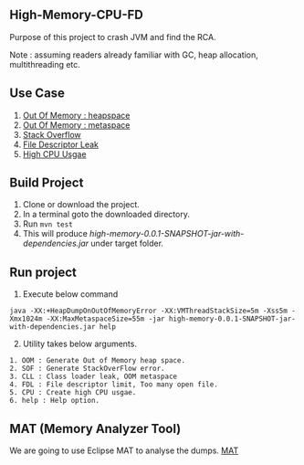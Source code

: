 ## High-Memory-CPU-FD
Purpose of this project to crash JVM and find the RCA.

Note : assuming readers already familiar with GC, heap allocation, multithreading etc.

## Use Case
1) [Out Of Memory : heapspace](doc/OutOfMemory-heapspace.md)
2) [Out Of Memory : metaspace](doc/OutOfMemory-metaspace.md)
3) [Stack Overflow](doc/StackOverflow.md)
4) [File Descriptor Leak](doc/FileDescriptorLeak.md)
5) [High CPU Usgae](doc/HighCpuUsage.md)

## Build Project
1) Clone or download the project.
2) In a terminal goto the downloaded directory.
3) Run ```mvn test```
4) This will produce _high-memory-0.0.1-SNAPSHOT-jar-with-dependencies.jar_ under target folder.

## Run project
1) Execute below command
```
java -XX:+HeapDumpOnOutOfMemoryError -XX:VMThreadStackSize=5m -Xss5m -Xmx1024m -XX:MaxMetaspaceSize=55m -jar high-memory-0.0.1-SNAPSHOT-jar-with-dependencies.jar help
```
2) Utility takes below arguments.
```
1. OOM : Generate Out of Memory heap space.
2. SOF : Generate StackOverFlow error.
3. CLL : Class loader leak, OOM metaspace
4. FDL : File descriptor limit, Too many open file.
5. CPU : Create high CPU usgae.
6. help : Help option.
```

## MAT (Memory Analyzer Tool) 
We are going to use Eclipse MAT to analyse the dumps. [MAT](https://www.eclipse.org/mat/downloads.php)
 
